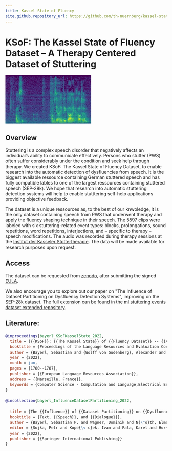 ```yaml
---
title: Kassel State of Fluency
site.github.repository_url: https://github.com/th-nuernberg/kassel-state-of-fluency.github.io
---
```


# KSoF: The Kassel State of Fluency Dataset – A Therapy Centered Dataset of Stuttering
![WordRep](/res/word_rep_spec.jpg)


## Overview

Stuttering is a complex speech disorder that negatively affects an individual’s ability to communicate effectively. 
Persons who stutter (PWS) often suffer considerably under the condition and seek help through therapy.
We created KSoF: The Kassel State of Fluency Dataset, to enable research into the automatic detection of dysfluencies from speech.
It is the biggest available ressource containing German stuttered speech and has fully compatible lables to one of the largest ressources
containing stuttered speech (SEP-28k).
We hope that research into automatic stuttering detection systems will help to enable stutttering self-help applications providing objective feedback. 

The dataset is a unique ressources as, to the best of our knwoledge, it is the only dataset containing speech from PWS that underwent therapy and apply the fluency shaping technique in their speech.
The 5597 clips were labeled with six stuttering-related event types: blocks, prolongations, sound repetitions, word repetitions, interjections, and – specific to therapy – speech modifications.
The audio was recorded during therapy sessions at the [Institut der Kasseler Stottertherapie](https://www.kasseler-stottertherapie.de/). The data will be made available for research purposes upon request.

## Access

The dataset can be requested from [zenodo](https://zenodo.org/record/6801844), after submitting the signed [EULA](KSoF_EULA.pdf).

We also encourage you to explore out our paper on "The Influence of Dataset Partitioning on Dysfluency Detection Systems", improving on the SEP-28k dataset. 
The full extension can be found in the [ml stuttering events dataset extended repository](https://github.com/th-nuernberg/ml-stuttering-events-dataset-extended).

## Literature:
```bibtex
@inproceedings{bayerl_KSoFKasselState_2022,
  title = {{{KSoF}}: {{The Kassel State}} of {{Fluency Dataset}} -- {{A Therapy Centered Dataset}} of {{Stuttering}}},
  booktitle = {Proceedings of the Language Resources and Evaluation Conference},
  author = {Bayerl, Sebastian and {Wolff von Gudenberg}, Alexander and H{\"o}nig, Florian and Noeth, Elmar and Riedhammer, Korbinian},
  year = {2022},
  month = jun,
  pages = {1780--1787},
  publisher = {{European Language Resources Association}},
  address = {{Marseille, France}},
  keywords = {Computer Science - Computation and Language,Electrical Engineering and Systems Science - Audio and Speech Processing},
}

@incollection{bayerl_InfluenceDatasetPartitioning_2022,

  title = {The {{Influence}} of {{Dataset Partitioning}} on {{Dysfluency Detection Systems}}},
  booktitle = {Text, {{Speech}}, and {{Dialogue}}},
  author = {Bayerl, Sebastian P. and Wagner, Dominik and N{\"o}th, Elmar and Bocklet, Tobias and Riedhammer, Korbinian},
  editor = {Sojka, Petr and Kope{\v c}ek, Ivan and Pala, Karel and Hor{\'a}k, Ale{\v s}},
  year = {2022},
  publisher = {{Springer International Publishing}}
}
```
